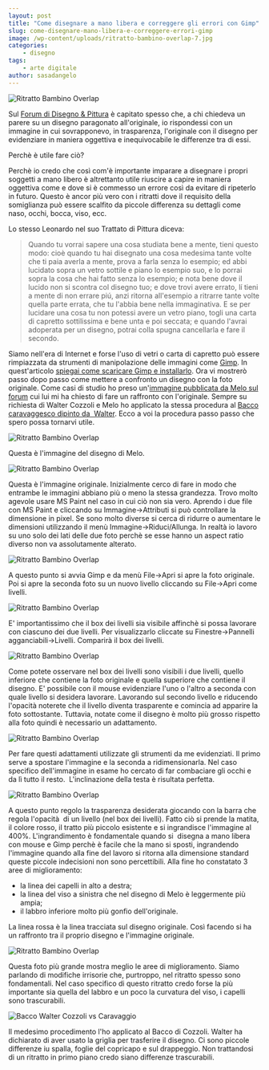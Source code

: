 ```yaml
---
layout: post
title: "Come disegnare a mano libera e correggere gli errori con Gimp"
slug: come-disegnare-mano-libera-e-correggere-errori-gimp
image: /wp-content/uploads/ritratto-bambino-overlap-7.jpg
categories:
    - disegno
tags:
    - arte digitale
author: sasadangelo
---
```


![Ritratto Bambino Overlap](https://www.disegnoepittura.it/wp-content/uploads/ritratto-bambino-overlap-7.jpg)

Sul [Forum di Disegno & Pittura](http://forum.disegnoepittura.it/) è capitato spesso che, a chi chiedeva un parere su un disegno paragonato all'originale, io rispondessi con un immagine in cui sovrapponevo, in trasparenza, l'originale con il disegno per evidenziare in maniera oggettiva e inequivocabile le differenze tra di essi.

Perchè è utile fare ciò?

Perchè io credo che così com'è importante imparare a disegnare i propri soggetti a mano libero è altrettanto utile riuscire a capire in maniera oggettiva come e dove si è commesso un errore così da evitare di ripeterlo in futuro. Questo è ancor più vero con i ritratti dove il requisito della somiglianza può essere scalfito da piccole differenza su dettagli come naso, occhi, bocca, viso, ecc.

Lo stesso Leonardo nel suo Trattato di Pittura diceva:

> Quando tu vorrai sapere una cosa studiata bene a mente, tieni questo modo: cioè quando tu hai disegnato una cosa medesima tante volte che ti paia averla a mente, prova a farla senza lo esempio; ed abbi lucidato sopra un vetro sottile e piano lo esempio suo, e lo porrai sopra la cosa che hai fatto senza lo esempio; e nota bene dove il lucido non si scontra col disegno tuo; e dove trovi avere errato, lí tieni a mente di non errare piú, anzi ritorna all'esempio a ritrarre tante volte quella parte errata, che tu l'abbia bene nella immaginativa. E se per lucidare una cosa tu non potessi avere un vetro piano, togli una carta di capretto sottilissima e bene unta e poi seccata; e quando l'avrai adoperata per un disegno, potrai colla spugna cancellarla e fare il secondo.

Siamo nell'era di Internet e forse l'uso di vetri o carta di capretto può essere rimpiazzata da strumenti di manipolazione delle immagini come [Gimp](https://www.gimp.org/). In quest'articolo [spiegai come scaricare Gimp e installarlo](https://www.disegnoepittura.it/digital-painting-gimp/). Ora vi mostrerò passo dopo passo come mettere a confronto un disegno con la foto originale. Come casi di studio ho preso un'[immagine pubblicata da Melo sul forum](http://forum.disegnoepittura.it/viewtopic.php?f=3&t=85) cui lui mi ha chiesto di fare un raffronto con l'originale. Sempre su richiesta di Walter Cozzoli e Melo ho applicato la stessa procedura al [Bacco caravaggesco dipinto da  Walter](https://www.disegnoepittura.it/come-dipingere-bacco-caravaggio/). Ecco a voi la procedura passo passo che spero possa tornarvi utile.

![Ritratto Bambino Overlap](https://www.disegnoepittura.it/wp-content/uploads/ritratto-bambino-overlap-1.jpg)

Questa è l'immagine del disegno di Melo.

![Ritratto Bambino Overlap](https://www.disegnoepittura.it/wp-content/uploads/ritratto-bambino-overlap-2.jpg)

Questa è l'immagine originale. Inizialmente cerco di fare in modo che entrambe le immagini abbiano più o meno la stessa grandezza. Trovo molto agevole usare MS Paint nel caso in cui ciò non sia vero. Aprendo i due file con MS Paint e cliccando su Immagine->Attributi si può controllare la dimensione in pixel. Se sono molto diverse si cerca di ridurre o aumentare le dimensioni utilizzando il menù Immagine->Riduci/Allunga. In realtà io lavoro su uno solo dei lati delle due foto perchè se esse hanno un aspect ratio diverso non va assolutamente alterato.

![Ritratto Bambino Overlap](https://www.disegnoepittura.it/wp-content/uploads/ritratto-bambino-overlap-3.jpg)

A questo punto si avvia Gimp e da menù File->Apri si apre la foto originale. Poi si apre la seconda foto su un nuovo livello cliccando su File->Apri come livelli.

![Ritratto Bambino Overlap](https://www.disegnoepittura.it/wp-content/uploads/ritratto-bambino-overlap-4.jpg)

E' importantissimo che il box dei livelli sia visibile affinchè si possa lavorare con ciascuno dei due livelli. Per visualizzarlo cliccate su Finestre->Pannelli agganciabili->Livelli. Comparirà il box dei livelli.

![Ritratto Bambino Overlap](https://www.disegnoepittura.it/wp-content/uploads/ritratto-bambino-overlap-5.jpg)

Come potete osservare nel box dei livelli sono visibili i due livelli, quello inferiore che contiene la foto originale e quella superiore che contiene il disegno. E' possibile con il mouse evidenziare l'uno o l'altro a seconda con quale livello si desidera lavorare. Lavorando sul secondo livello e riducendo l'opacità noterete che il livello diventa trasparente e comincia ad apparire la foto sottostante. Tuttavia, notate come il disegno è molto più grosso rispetto alla foto quindi è necessario un adattamento.

![Ritratto Bambino Overlap](https://www.disegnoepittura.it/wp-content/uploads/ritratto-bambino-overlap-8.jpg)

Per fare questi adattamenti utilizzate gli strumenti da me evidenziati. Il primo serve a spostare l'immagine e la seconda a ridimensionarla. Nel caso specifico dell'immagine in esame ho cercato di far combaciare gli occhi e da lì tutto il resto.  L'inclinazione della testa è risultata perfetta.

![Ritratto Bambino Overlap](https://www.disegnoepittura.it/wp-content/uploads/ritratto-bambino-overlap-6.jpg)

A questo punto regolo la trasparenza desiderata giocando con la barra che regola l'opacità  di un livello (nel box dei livelli). Fatto ciò si prende la matita, il colore rosso, il tratto più piccolo esistente e si ingrandisce l'immagine al 400%. L'ingrandimento è fondamentale quando si  disegna a mano libera con mouse e Gimp perchè è facile che la mano si sposti, ingrandendo l'immagine quando alla fine del lavoro si ritorna alla dimensione standard queste piccole indecisioni non sono percettibili. Alla fine ho constatato 3 aree di miglioramento:

- la linea dei capelli in alto a destra;
- la linea del viso a sinistra che nel disegno di Melo è leggermente più ampia;
- il labbro inferiore molto più gonfio dell'originale.

La linea rossa è la linea tracciata sul disegno originale. Così facendo si ha un raffronto tra il proprio disegno e l'immagine originale.

![Ritratto Bambino Overlap](https://www.disegnoepittura.it/wp-content/uploads/ritratto-bambino-overlap-7.jpg)

Questa foto più grande mostra meglio le aree di miglioramento. Siamo parlando di modifiche irrisorie che, purtroppo, nel ritratto spesso sono fondamentali. Nel caso specifico di questo ritratto credo forse la più importante sia quella del labbro e un poco la curvatura del viso, i capelli sono trascurabili.

![Bacco Walter Cozzoli vs Caravaggio](https://www.disegnoepittura.it/wp-content/uploads/bacco-walter-vs-caravaggio.jpg "Bacco Walter Cozzoli vs Caravaggio")

Il medesimo procedimento l'ho applicato al Bacco di Cozzoli. Walter ha dichiarato di aver usato la griglia per trasferire il disegno. Ci sono piccole differenze iu spalla, foglie del copricapo e sul drappeggio. Non trattandosi di un ritratto in primo piano credo siano differenze trascurabili.
